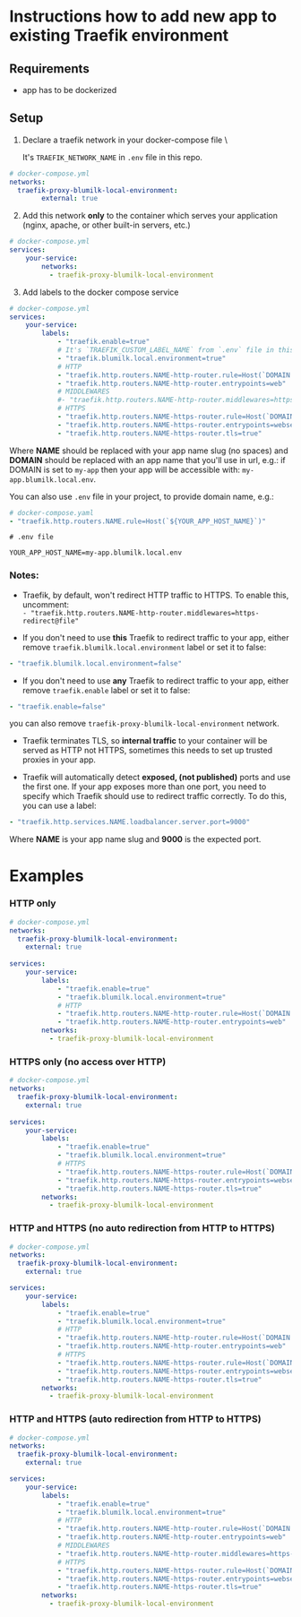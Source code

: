 # Instructions how to add new app to existing Traefik environment

## Requirements

- app has to be dockerized

## Setup

1. Declare a traefik network in your docker-compose file \

    It's `TRAEFIK_NETWORK_NAME` in `.env` file in this repo.
```yaml
# docker-compose.yml
networks:
  traefik-proxy-blumilk-local-environment:
        external: true
```

2. Add this network **only** to the container which serves your application (nginx, apache, or other built-in servers, etc.)

```yaml
# docker-compose.yml
services:
    your-service:
        networks:
          - traefik-proxy-blumilk-local-environment
```

3. Add labels to the docker compose service

```yaml
# docker-compose.yml
services:
    your-service:
        labels:
            - "traefik.enable=true"
            # It's `TRAEFIK_CUSTOM_LABEL_NAME` from `.env` file in this repo
            - "traefik.blumilk.local.environment=true"
            # HTTP
            - "traefik.http.routers.NAME-http-router.rule=Host(`DOMAIN.blumilk.local.env`)"
            - "traefik.http.routers.NAME-http-router.entrypoints=web"
            # MIDDLEWARES
            #- "traefik.http.routers.NAME-http-router.middlewares=https-redirect@file"
            # HTTPS
            - "traefik.http.routers.NAME-https-router.rule=Host(`DOMAIN.blumilk.local.env`)"
            - "traefik.http.routers.NAME-https-router.entrypoints=websecure"
            - "traefik.http.routers.NAME-https-router.tls=true"        
```

Where **NAME** should be replaced with your app name slug (no spaces) and **DOMAIN** should be replaced with an app name that you'll use in url, e.g.: if DOMAIN is set to `my-app` then your app will be accessible with: `my-app.blumilk.local.env`.

You can also use `.env` file in your project, to provide domain name, e.g.:

```yaml
# docker-compose.yaml
- "traefik.http.routers.NAME.rule=Host(`${YOUR_APP_HOST_NAME}`)"
```

```dotenv
# .env file

YOUR_APP_HOST_NAME=my-app.blumilk.local.env
```

### Notes:

- Traefik, by default, won't redirect HTTP traffic to HTTPS. To enable this, uncomment:\
`- "traefik.http.routers.NAME-http-router.middlewares=https-redirect@file"`

- If you don't need to use **this** Traefik to redirect traffic to your app, either remove `traefik.blumilk.local.environment` label or set it to false:

```yaml
- "traefik.blumilk.local.environment=false"
```

- If you don't need to use **any** Traefik to redirect traffic to your app, either remove `traefik.enable` label or set it to false:
```yaml
- "traefik.enable=false"
```

you can also remove `traefik-proxy-blumilk-local-environment` network.

- Traefik terminates TLS, so **internal traffic** to your container will be served as HTTP not HTTPS, sometimes this needs to set up trusted proxies in your app.

- Traefik will automatically detect **exposed, (not published)** ports and use the first one. If your app exposes more than one port, you need to specify which Traefik should use to redirect traffic correctly. To do this, you can use a label:

```yaml
- "traefik.http.services.NAME.loadbalancer.server.port=9000"
```

Where **NAME** is your app name slug and **9000** is the expected port.

# Examples

### HTTP only

```yaml
# docker-compose.yml
networks:
  traefik-proxy-blumilk-local-environment:
    external: true
    
services:
    your-service:
        labels:
            - "traefik.enable=true"
            - "traefik.blumilk.local.environment=true"
            # HTTP
            - "traefik.http.routers.NAME-http-router.rule=Host(`DOMAIN.blumilk.local.env`)"
            - "traefik.http.routers.NAME-http-router.entrypoints=web"         
        networks:
          - traefik-proxy-blumilk-local-environment
```

### HTTPS only (no access over HTTP)

```yaml
# docker-compose.yml
networks:
  traefik-proxy-blumilk-local-environment:
    external: true
    
services:
    your-service:
        labels:
            - "traefik.enable=true"
            - "traefik.blumilk.local.environment=true"
            # HTTPS
            - "traefik.http.routers.NAME-https-router.rule=Host(`DOMAIN.blumilk.local.env`)"
            - "traefik.http.routers.NAME-https-router.entrypoints=websecure"
            - "traefik.http.routers.NAME-https-router.tls=true"
        networks:
          - traefik-proxy-blumilk-local-environment
```

### HTTP and HTTPS (no auto redirection from HTTP to HTTPS)

```yaml
# docker-compose.yml
networks:
  traefik-proxy-blumilk-local-environment:
    external: true

services:
    your-service:
        labels:
            - "traefik.enable=true"
            - "traefik.blumilk.local.environment=true"
            # HTTP
            - "traefik.http.routers.NAME-http-router.rule=Host(`DOMAIN.blumilk.local.env`)"
            - "traefik.http.routers.NAME-http-router.entrypoints=web"         
            # HTTPS
            - "traefik.http.routers.NAME-https-router.rule=Host(`DOMAIN.blumilk.local.env`)"
            - "traefik.http.routers.NAME-https-router.entrypoints=websecure"
            - "traefik.http.routers.NAME-https-router.tls=true"  
        networks:
          - traefik-proxy-blumilk-local-environment
```

### HTTP and HTTPS (auto redirection from HTTP to HTTPS)

```yaml
# docker-compose.yml
networks:
  traefik-proxy-blumilk-local-environment:
    external: true

services:
    your-service:
        labels:
            - "traefik.enable=true"
            - "traefik.blumilk.local.environment=true"
            # HTTP
            - "traefik.http.routers.NAME-http-router.rule=Host(`DOMAIN.blumilk.local.env`)"
            - "traefik.http.routers.NAME-http-router.entrypoints=web"
            # MIDDLEWARES
            - "traefik.http.routers.NAME-http-router.middlewares=https-redirect@file"
            # HTTPS
            - "traefik.http.routers.NAME-https-router.rule=Host(`DOMAIN.blumilk.local.env`)"
            - "traefik.http.routers.NAME-https-router.entrypoints=websecure"
            - "traefik.http.routers.NAME-https-router.tls=true"        
        networks:
          - traefik-proxy-blumilk-local-environment
```
